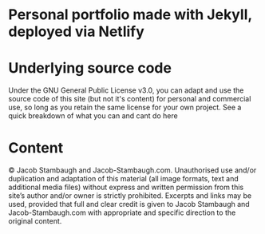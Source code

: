 # Personal portfolio made with Jekyll, deployed via Netlify

# Underlying source code
Under the GNU General Public License v3.0, you can adapt and use the source code of this site (but not it's content) for personal and commercial use, so long as you retain the same license for your own project. See a quick breakdown of what you can and cant do here

# Content
© Jacob Stambaugh and Jacob-Stambaugh.com. Unauthorised use and/or duplication and adaptation of this material (all image formats, text and additional media files) without express and written permission from this site’s author and/or owner is strictly prohibited. Excerpts and links may be used, provided that full and clear credit is given to Jacob Stambaugh and Jacob-Stambaugh.com with appropriate and specific direction to the original content.
